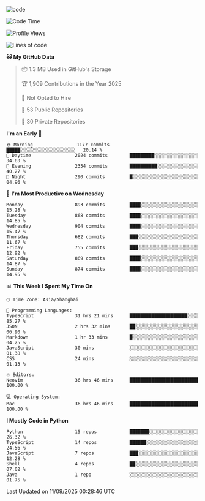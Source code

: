 
<!--
**liuyaanng/liuyaanng** is a ✨ _special_ ✨ repository because its `README.md` (this file) appears on your GitHub profile.

Here are some ideas to get you started:

- 🔭 I’m currently working on ...
- 🌱 I’m currently learning ...
- 👯 I’m looking to collaborate on ...
- 🤔 I’m looking for help with ...
- 💬 Ask me about ...
- 📫 How to reach me: ...
- 😄 Pronouns: ...
- ⚡ Fun fact: ...
-->


![code](https://cdn.jsdelivr.net/gh/liuyaanng/liuyaanng@1.0/code.gif) 

<!--START_SECTION:waka-->
![Code Time](http://img.shields.io/badge/Code%20Time-1%2C917%20hrs%2059%20mins-blue)

![Profile Views](http://img.shields.io/badge/Profile%20Views-0-blue)

![Lines of code](https://img.shields.io/badge/From%20Hello%20World%20I%27ve%20Written-26.7%20million%20lines%20of%20code-blue)

**🐱 My GitHub Data** 

> 📦 1.3 MB Used in GitHub's Storage 
 > 
> 🏆 1,909 Contributions in the Year 2025
 > 
> 🚫 Not Opted to Hire
 > 
> 📜 53 Public Repositories 
 > 
> 🔑 30 Private Repositories 
 > 
**I'm an Early 🐤** 

```text
🌞 Morning                1177 commits        █████░░░░░░░░░░░░░░░░░░░░   20.14 % 
🌆 Daytime                2024 commits        █████████░░░░░░░░░░░░░░░░   34.63 % 
🌃 Evening                2354 commits        ██████████░░░░░░░░░░░░░░░   40.27 % 
🌙 Night                  290 commits         █░░░░░░░░░░░░░░░░░░░░░░░░   04.96 % 
```
📅 **I'm Most Productive on Wednesday** 

```text
Monday                   893 commits         ████░░░░░░░░░░░░░░░░░░░░░   15.28 % 
Tuesday                  868 commits         ████░░░░░░░░░░░░░░░░░░░░░   14.85 % 
Wednesday                904 commits         ████░░░░░░░░░░░░░░░░░░░░░   15.47 % 
Thursday                 682 commits         ███░░░░░░░░░░░░░░░░░░░░░░   11.67 % 
Friday                   755 commits         ███░░░░░░░░░░░░░░░░░░░░░░   12.92 % 
Saturday                 869 commits         ████░░░░░░░░░░░░░░░░░░░░░   14.87 % 
Sunday                   874 commits         ████░░░░░░░░░░░░░░░░░░░░░   14.95 % 
```


📊 **This Week I Spent My Time On** 

```text
🕑︎ Time Zone: Asia/Shanghai

💬 Programming Languages: 
TypeScript               31 hrs 21 mins      █████████████████████░░░░   85.27 % 
JSON                     2 hrs 32 mins       ██░░░░░░░░░░░░░░░░░░░░░░░   06.90 % 
Markdown                 1 hr 33 mins        █░░░░░░░░░░░░░░░░░░░░░░░░   04.25 % 
JavaScript               30 mins             ░░░░░░░░░░░░░░░░░░░░░░░░░   01.38 % 
CSS                      24 mins             ░░░░░░░░░░░░░░░░░░░░░░░░░   01.13 % 

🔥 Editors: 
Neovim                   36 hrs 46 mins      █████████████████████████   100.00 % 

💻 Operating System: 
Mac                      36 hrs 46 mins      █████████████████████████   100.00 % 
```

**I Mostly Code in Python** 

```text
Python                   15 repos            ███████░░░░░░░░░░░░░░░░░░   26.32 % 
TypeScript               14 repos            ██████░░░░░░░░░░░░░░░░░░░   24.56 % 
JavaScript               7 repos             ███░░░░░░░░░░░░░░░░░░░░░░   12.28 % 
Shell                    4 repos             ██░░░░░░░░░░░░░░░░░░░░░░░   07.02 % 
Java                     1 repo              ░░░░░░░░░░░░░░░░░░░░░░░░░   01.75 % 
```




 Last Updated on 11/09/2025 00:28:46 UTC
<!--END_SECTION:waka-->
